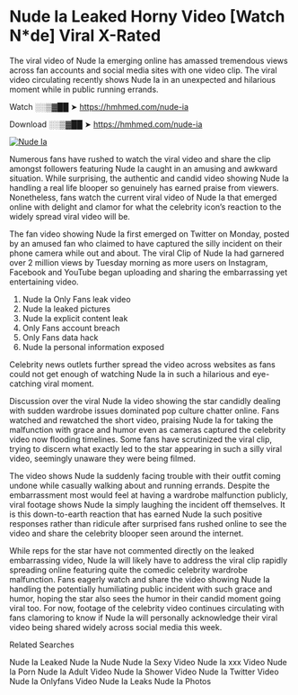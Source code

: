 ﻿# Nude Ia Leaked Horny Video [Watch N*de] Viral X-Rated

The viral video of ﻿Nude Ia emerging online has amassed tremendous views across fan accounts and social media sites with one video clip. The viral video circulating recently shows ﻿Nude Ia in an unexpected and hilarious moment while in public running errands. 

Watch ░░▒▓██ ➤ https://hmhmed.com/nude-ia

Download ░░▒▓██ ➤ https://hmhmed.com/nude-ia

[![Nude Ia](https://i.imgur.com/dJHk4Zq.gif)](https://hmhmed.com/nude-ia)

Numerous fans have rushed to watch the viral video and share the clip amongst followers featuring ﻿Nude Ia caught in an amusing and awkward situation. While surprising, the authentic and candid video showing ﻿Nude Ia handling a real life blooper so genuinely has earned praise from viewers. Nonetheless, fans watch the current viral video of ﻿Nude Ia that emerged online with delight and clamor for what the celebrity icon’s reaction to the widely spread viral video will be.

The fan video showing ﻿Nude Ia first emerged on Twitter on Monday, posted by an amused fan who claimed to have captured the silly incident on their phone camera while out and about. The viral Clip of ﻿Nude Ia had garnered over 2 million views by Tuesday morning as more users on Instagram, Facebook and YouTube began uploading and sharing the embarrassing yet entertaining video. 

1. ﻿Nude Ia Only Fans leak video
2. ﻿Nude Ia leaked pictures
3. ﻿Nude Ia explicit content leak
4. Only Fans account breach
5. Only Fans data hack
6. ﻿Nude Ia personal information exposed

Celebrity news outlets further spread the video across websites as fans could not get enough of watching ﻿Nude Ia in such a hilarious and eye-catching viral moment. 

Discussion over the viral ﻿Nude Ia video showing the star candidly dealing with sudden wardrobe issues dominated pop culture chatter online. Fans watched and rewatched the short video, praising ﻿Nude Ia for taking the malfunction with grace and humor even as cameras captured the celebrity video now flooding timelines. Some fans have scrutinized the viral clip, trying to discern what exactly led to the star appearing in such a silly viral video, seemingly unaware they were being filmed.

The video shows ﻿Nude Ia suddenly facing trouble with their outfit coming undone while casually walking about and running errands. Despite the embarrassment most would feel at having a wardrobe malfunction publicly, viral footage shows ﻿Nude Ia simply laughing the incident off themselves. It is this down-to-earth reaction that has earned ﻿Nude Ia such positive responses rather than ridicule after surprised fans rushed online to see the video and share the celebrity blooper seen around the internet.  

While reps for the star have not commented directly on the leaked embarrassing video, ﻿Nude Ia will likely have to address the viral clip rapidly spreading online featuring quite the comedic celebrity wardrobe malfunction. Fans eagerly watch and share the video showing ﻿Nude Ia handling the potentially humiliating public incident with such grace and humor, hoping the star also sees the humor in their candid moment going viral too. For now, footage of the celebrity video continues circulating with fans clamoring to know if ﻿Nude Ia will personally acknowledge their viral video being shared widely across social media this week.

Related Searches

﻿Nude Ia Leaked
﻿Nude Ia Nude
﻿Nude Ia Sexy Video
﻿Nude Ia xxx Video
﻿Nude Ia Porn
﻿Nude Ia Adult Video
﻿Nude Ia Shower Video
﻿Nude Ia Twitter Video
﻿Nude Ia Onlyfans Video
﻿Nude Ia Leaks
﻿Nude Ia Photos
